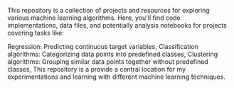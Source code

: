 This repository is a collection of projects and resources for exploring various machine learning algorithms. Here, you'll find code implementations, data files, and potentially analysis notebooks for projects covering tasks like:

Regression: Predicting continuous target variables,
Classification algorithms: Categorizing data points into predefined classes,
Clustering algorithms: Grouping similar data points together without predefined classes,
This repository is a provide a central location for my experimentations and learning with different machine learning techniques.
